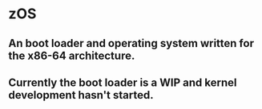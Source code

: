 # zOS
## An boot loader and operating system written for the x86-64 architecture.
## Currently the boot loader is a WIP and kernel development hasn't started.
